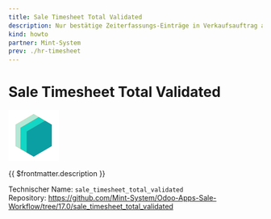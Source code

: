 ```yaml
---
title: Sale Timesheet Total Validated
description: Nur bestätige Zeiterfassungs-Einträge in Verkaufsauftrag anzeigen.
kind: howto
partner: Mint-System
prev: ./hr-timesheet
---
```


# Sale Timesheet Total Validated

![icon_oms_box](attachments/icons_odoo_mint_system.png)

{{ $frontmatter.description }}

Technischer Name: `sale_timesheet_total_validated`\
Repository: <https://github.com/Mint-System/Odoo-Apps-Sale-Workflow/tree/17.0/sale_timesheet_total_validated>
